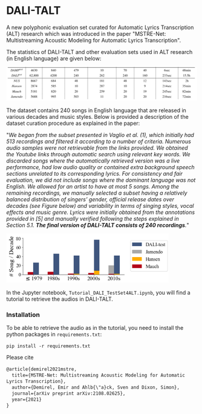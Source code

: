 # DALI-TALT

A new polyphonic evaluation set curated for Automatic Lyrics Transcription (ALT) research which was introduced in the paper "MSTRE-Net: Multistreaming Acoustic Modeling for Automatic Lyrics Transcription". 

The statistics of DALI-TALT and other evaluation sets used in ALT research (in English language) are given below:

![Alt text](images/tab_data.jpg "Statistics of DALI-TALT compared to other test sets used in lyrics transcription research (including MIREX2020).")


The dataset contains 240 songs in English language that are released in various decades and music styles. Below is provided a description of the dataset curation procedure as explained in the paper:

"_We began from the subset presented in Vaglio et al. (1), which initially had 513 recordings and filtered it according to a number of criteria. Numerous audio samples were not retrievable from the links provided. We obtained the Youtube links through automatic search using relevant key words. We discarded songs where the automatically retrieved version was a live performance, had low audio quality or contained extra background speech sections unrelated to its corresponding lyrics. For consistency and fair evaluation, we did not include songs where the dominant language was not English. We allowed for an artist to have at most 5 songs. Among the remaining recordings, we manually selected a subset having a relatively balanced distribution of singers’ gender, official release dates over decades (see Figure below) and variability in terms of singing styles, vocal effects and music genre. Lyrics were initially obtained from the annotations provided in [5] and manually verified following the steps explained in Section 5.1. **The final version of DALI-TALT consists of 240 recordings**._"



![Alt text](images/years.png "Distribuation of release years")


In the Jupyter notebook, ```Tutorial_DALI_TestSet4ALT.ipynb```, you will find a tutorial to retrieve the audios in DALI-TALT.


### Installation

To be able to retrieve the audio as in the tutorial, you need to install the python packages in ```requirements.txt```:

```
pip install -r requirements.txt
```


Please cite
```
@article{demirel2021mstre,
  title={MSTRE-Net: Multistreaming Acoustic Modeling for Automatic Lyrics Transcription},
  author={Demirel, Emir and Ahlb{\"a}ck, Sven and Dixon, Simon},
  journal={arXiv preprint arXiv:2108.02625},
  year={2021}
}
``` 
